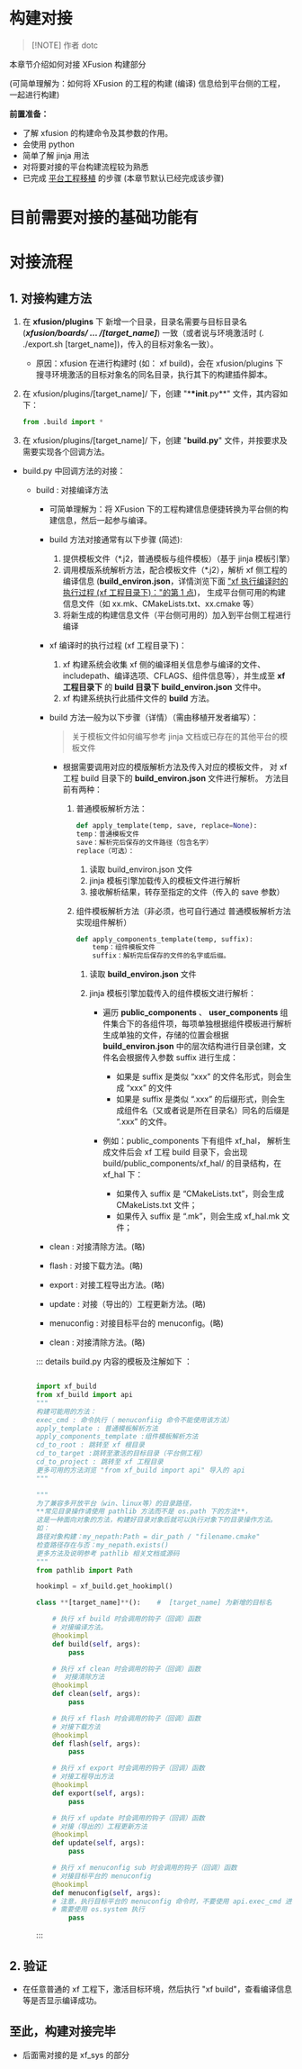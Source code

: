 # 构建对接

> [!NOTE] 作者
> dotc

本章节介绍如何对接 XFusion 构建部分

(可简单理解为：如何将 XFusion 的工程的构建 (编译) 信息给到平台侧的工程，一起进行构建)

**前置准备：**

- 了解 xfusion 的构建命令及其参数的作用。
- 会使用 python
- 简单了解 jinja 用法
- 对将要对接的平台构建流程较为熟悉
- 已完成 [平台工程移植](porting_xfusion_build.md) 的步骤 (本章节默认已经完成该步骤)

# 目前需要对接的基础功能有

# 对接流程

## 1. 对接构建方法

1. 在 **xfusion/plugins** 下 新增一个目录，目录名需要与目标目录名 (**_xfusion/boards/ ... /[target_name]_**) 一致（或者说与环境激活时 (. ./export.sh [target_name])，传入的目标对象名一致）。

   - 原因：xfusion 在进行构建时 (如： xf build)，会在 xfusion/plugins 下 搜寻环境激活的目标对象名的同名目录，执行其下的构建插件脚本。

2. 在 xfusion/plugins/[target_name]/ 下，创建 "\***\*init**.py\*\*" 文件，其内容如下：

   ```Python
   from .build import *
   ```

3. 在 xfusion/plugins/[target_name]/ 下，创建 "**build.py**" 文件，并按要求及需要实现各个回调方法。

- build.py 中回调方法的对接：

  - build : 对接编译方法

    - 可简单理解为：将 XFusion 下的工程构建信息便捷转换为平台侧的构建信息，然后一起参与编译。

    - build 方法对接通常有以下步骤 (简述):

      1. 提供模板文件（\*.j2，普通模板与组件模板）（基于 jinja 模板引擎）
      1. 调用模版系统解析方法，配合模板文件（\*.j2），解析 xf 侧工程的编译信息 (**build_environ.json**，详情浏览下面 <u>"xf 执行编译时的执行过程 (xf 工程目录下)："的第 1 点</u>)，
         生成平台侧可用的构建信息文件（如 xx.mk、CMakeLists.txt、xx.cmake 等）
      1. 将新生成的构建信息文件（平台侧可用的）加入到平台侧工程进行编译

    - xf 编译时的执行过程 (xf 工程目录下)：
      1. xf 构建系统会收集 xf 侧的编译相关信息参与编译的文件、includepath、编译选项、CFLAGS、组件信息等），并生成至 **xf 工程目录下** 的 **build 目录下** **build_environ.json** 文件中。
      1. xf 构建系统执行此插件文件的 **build** 方法。
    - build 方法一般为以下步骤（详情）（需由移植开发者编写）：

      > 关于模板文件如何编写参考 jinja 文档或已存在的其他平台的模板文件

      - 根据需要调用对应的模版解析方法及传入对应的模板文件，
        对 xf 工程 build 目录下的 **build_environ.json** 文件进行解析。
        方法目前有两种：

        1. 普通模板解析方法：

           ```Python
           def apply_template(temp, save, replace=None):
           temp：普通模板文件
           save：解析完后保存的文件路径（包含名字）
           replace（可选）：
           ```

           1. 读取 build_environ.json 文件
           1. jinja 模板引擎加载传入的模板文件进行解析
           1. 接收解析结果，转存至指定的文件（传入的 save 参数）

        1. 组件模板解析方法（非必须，也可自行通过 普通模板解析方法 实现组件解析）

           ```Python
           def apply_components_template(temp, suffix):
               temp：组件模板文件
               suffix：解析完后保存的文件的名字或后缀。
           ```

           1. 读取 **build_environ.json** 文件
           1. jinja 模板引擎加载传入的组件模板文进行解析：

              - 遍历 **public_components** 、 **user_components** 组件集合下的各组件项，每项单独根据组件模板进行解析生成单独的文件，存储的位置会根据 **build_environ.json** 中的层次结构进行目录创建，文件名会根据传入参数 suffix 进行生成：

                - 如果是 suffix 是类似 “xxx” 的文件名形式，则会生成 “xxx” 的文件
                - 如果是 suffix 是类似 “.xxx” 的后缀形式，则会生成组件名（又或者说是所在目录名）同名的后缀是 “.xxx” 的文件。

              - 例如：public_components 下有组件 xf_hal，
                解析生成文件后会 xf 工程 build 目录下，会出现 build/public_components/xf_hal/ 的目录结构，在 xf_hal 下：

                - 如果传入 suffix 是 “CMakeLists.txt”，则会生成 CMakeLists.txt 文件；
                - 如果传入 suffix 是 “.mk”，则会生成 xf_hal.mk 文件；

    - clean : 对接清除方法。(略)

    - flash : 对接下载方法。(略)

    - export : 对接工程导出方法。(略)

    - update : 对接（导出的）工程更新方法。(略)

    - menuconfig : 对接目标平台的 menuconfig。(略)

    - clean : 对接清除方法。(略)

    ::: details build.py 内容的模板及注解如下 ：

    ```Python

    import xf_build
    from xf_build import api
    """
    构建可能用的方法：
    exec_cmd : 命令执行（ menuconfiig 命令不能使用该方法）
    apply_template : 普通模板解析方法
    apply_components_template :组件模板解析方法
    cd_to_root : 跳转至 xf 根目录
    cd_to_target :跳转至激活的目标目录（平台侧工程）
    cd_to_project : 跳转至 xf 工程目录
    更多可用的方法浏览 "from xf_build import api" 导入的 api
    """

    """
    为了兼容多开放平台（win、linux等）的目录路径，
    **常见目录操作请使用 pathlib 方法而不是 os.path 下的方法**，
    这是一种面向对象的方法，构建好目录对象后就可以执行对象下的目录操作方法。
    如：
    路径对象构建：my_nepath:Path = dir_path / "filename.cmake"
    检查路径存在与否：my_nepath.exists()
    更多方法及说明参考 pathlib 相关文档或源码
    """
    from pathlib import Path

    hookimpl = xf_build.get_hookimpl()

    class **[target_name]**():    #  [target_name] 为新增的目标名

        # 执行 xf build 时会调用的钩子（回调）函数
        # 对接编译方法。
        @hookimpl
        def build(self, args):
            pass

        # 执行 xf clean 时会调用的钩子（回调）函数
        #  对接清除方法
        @hookimpl
        def clean(self, args):
            pass

        # 执行 xf flash 时会调用的钩子（回调）函数
        # 对接下载方法
        @hookimpl
        def flash(self, args):
            pass

        # 执行 xf export 时会调用的钩子（回调）函数
        # 对接工程导出方法
        @hookimpl
        def export(self, args):
            pass

        # 执行 xf update 时会调用的钩子（回调）函数
        # 对接（导出的）工程更新方法
        @hookimpl
        def update(self, args):
            pass

        # 执行 xf menuconfig sub 时会调用的钩子（回调）函数
        # 对接目标平台的 menuconfig
        @hookimpl
        def menuconfig(self, args):
        # 注意，执行目标平台的 menuconfig 命令时，不要使用 api.exec_cmd 进行执行，
        # 需要使用 os.system 执行
            pass

    ```

    :::

## 2. 验证

- 在任意普通的 xf 工程下，激活目标环境，然后执行 "xf build"，查看编译信息等是否显示编译成功。

## 至此，构建对接完毕

- 后面需对接的是 xf_sys 的部分
